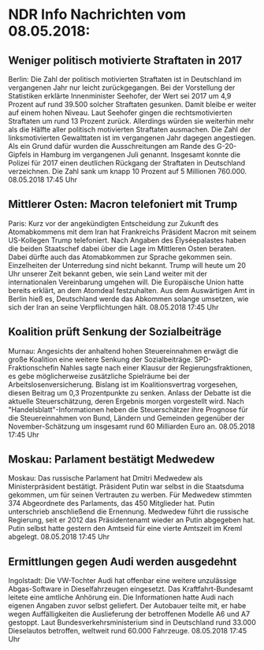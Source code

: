 # NDR Info Nachrichten vom 08.05.2018:


## Weniger politisch motivierte Straftaten in 2017
Berlin: Die Zahl der politisch motivierten Straftaten ist in Deutschland im vergangenen Jahr nur leicht zurückgegangen. Bei der Vorstellung der Statistiken erklärte Innenminister Seehofer, der Wert sei 2017 um 4,9 Prozent auf rund 39.500 solcher Straftaten gesunken. Damit bleibe er weiter auf einem hohen Niveau. Laut Seehofer gingen die rechtsmotivierten Straftaten um rund 13 Prozent zurück. Allerdings würden sie weiterhin mehr als die Hälfte aller politisch motivierten Straftaten ausmachen. Die Zahl der linksmotivierten Gewalttaten ist im vergangenen Jahr dagegen angestiegen. Als ein Grund dafür wurden die Ausschreitungen am Rande des G-20-Gipfels in Hamburg im vergangenen Juli genannt. Insgesamt konnte die Polizei für 2017 einen deutlichen Rückgang der Straftaten in Deutschland verzeichnen. Die Zahl sank um knapp 10 Prozent auf 5 Millionen 760.000. 08.05.2018 17:45 Uhr 

## Mittlerer Osten: Macron telefoniert mit Trump
Paris:		Kurz vor der angekündigten Entscheidung zur Zukunft des Atomabkommens mit dem Iran hat Frankreichs Präsident Macron mit seinem US-Kollegen Trump telefoniert. Nach Angaben des Élyséepalastes haben die beiden Staatschef dabei über die Lage im Mittleren Osten beraten. Dabei dürfte auch das Atomabkommen zur Sprache gekommen sein. Einzelheiten der Unterredung sind nicht bekannt. Trump will heute um 20 Uhr unserer Zeit bekannt geben, wie sein Land weiter mit der internationalen Vereinbarung umgehen will. Die Europäische Union hatte bereits erklärt, an dem Atomdeal festzuhalten. Aus dem Auswärtigen Amt in Berlin hieß es, Deutschland werde das Abkommen solange umsetzen, wie sich der Iran an seine Verpflichtungen hält. 08.05.2018 17:45 Uhr 

## Koalition prüft Senkung der Sozialbeiträge
Murnau: Angesichts der anhaltend hohen Steuereinnahmen erwägt die große Koalition eine weitere Senkung der Sozialbeiträge. SPD-Fraktionschefin Nahles sagte nach einer Klausur der Regierungsfraktionen, es gebe möglicherweise zusätzliche Spielräume bei der Arbeitslosenversicherung. Bislang ist im Koalitionsvertrag vorgesehen, diesen Beitrag um 0,3 Prozentpunkte zu senken. Anlass der Debatte ist die aktuelle Steuerschätzung, deren Ergebnis morgen vorgestellt wird. Nach "Handelsblatt"-Informationen heben die Steuerschätzer ihre Prognose für die Steuereinnahmen von Bund, Ländern und Gemeinden gegenüber der November-Schätzung um insgesamt rund 60 Milliarden Euro an. 08.05.2018 17:45 Uhr 

## Moskau: Parlament bestätigt Medwedew
Moskau: Das russische Parlament hat Dmitri Medwedew als Ministerpräsident bestätigt. Präsident Putin war selbst in die Staatsduma gekommen, um für seinen Vertrauten zu werben. Für Medwedew stimmten 374 Abgeordnete des Parlaments, das 450 Mitglieder hat. Putin unterschrieb anschließend die Ernennung. Medwedew führt die russische Regierung, seit er 2012 das Präsidentenamt wieder an Putin abgegeben hat. Putin selbst hatte gestern den Amtseid für eine vierte Amtszeit im Kreml abgelegt. 08.05.2018 17:45 Uhr 

## Ermittlungen gegen Audi werden ausgedehnt
Ingolstadt: Die VW-Tochter Audi hat offenbar eine weitere unzulässige Abgas-Software in Dieselfahrzeugen eingesetzt. Das Kraftfahrt-Bundesamt leitete eine amtliche Anhörung ein. Die Informationen hatte Audi nach eigenen Angaben zuvor selbst geliefert. Der Autobauer teilte mit, er habe wegen Auffälligkeiten die Auslieferung der betroffenen Modelle A6 und A7 gestoppt. Laut Bundesverkehrsministerium sind in Deutschland rund 33.000 Dieselautos betroffen, weltweit rund 60.000 Fahrzeuge. 08.05.2018 17:45 Uhr 
